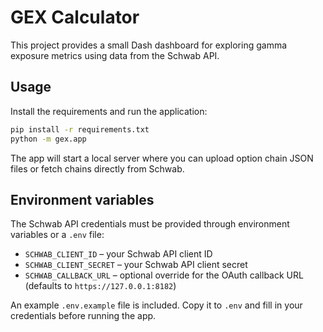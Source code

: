 # GEX Calculator

This project provides a small Dash dashboard for exploring gamma exposure metrics using data from the Schwab API.

## Usage

Install the requirements and run the application:

```bash
pip install -r requirements.txt
python -m gex.app
```

The app will start a local server where you can upload option chain JSON files or fetch chains directly from Schwab.

## Environment variables

The Schwab API credentials must be provided through environment variables or a `.env` file:

- `SCHWAB_CLIENT_ID` – your Schwab API client ID
- `SCHWAB_CLIENT_SECRET` – your Schwab API client secret
- `SCHWAB_CALLBACK_URL` – optional override for the OAuth callback URL (defaults to `https://127.0.0.1:8182`)

An example `.env.example` file is included. Copy it to `.env` and fill in your credentials before running the app.

